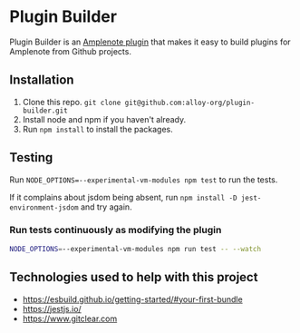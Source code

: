 # Plugin Builder

Plugin Builder is an [Amplenote plugin](https://www.amplenote.com/help/developing_amplenote_plugins) that 
makes it easy to build plugins for Amplenote from Github projects.

## Installation

1. Clone this repo. `git clone git@github.com:alloy-org/plugin-builder.git`
2. Install node and npm if you haven't already. 
3. Run `npm install` to install the packages.  

## Testing

Run `NODE_OPTIONS=--experimental-vm-modules npm test` to run the tests.

If it complains about jsdom being absent, run `npm install -D jest-environment-jsdom` and try again.

### Run tests continuously as modifying the plugin

```bash
NODE_OPTIONS=--experimental-vm-modules npm run test -- --watch
```

## Technologies used to help with this project

* https://esbuild.github.io/getting-started/#your-first-bundle
* https://jestjs.io/
* https://www.gitclear.com

